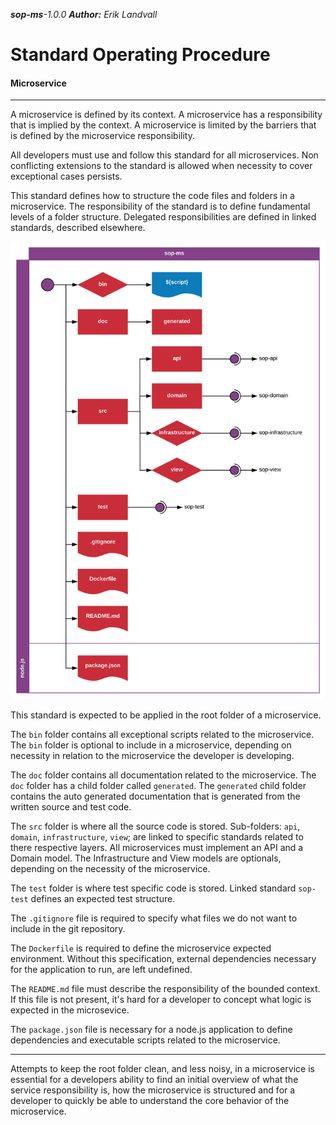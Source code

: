 _**sop-ms**-1.0.0_
_**Author:** Erik Landvall_
# Standard Operating Procedure
#### Microservice
---

A microservice is defined by its context. A microservice has a responsibility that is implied by the context. A microservice is limited by the barriers that is defined by the microservice responsibility.

All developers must use and follow this standard for all microservices. Non conflicting extensions to the standard is allowed when necessity to cover exceptional cases persists.

This standard defines how to structure the code files and folders in a microservice. The responsibility of the standard is to define fundamental levels of a folder structure. Delegated responsibilities are defined in linked standards, described elsewhere.

![Microservice diagram](diagram/sop-ms.svg)

This standard is expected to be applied in the root folder of a microservice.

The `bin` folder contains all exceptional scripts related to the microservice. The `bin` folder is optional to include in a microservice, depending on necessity in relation to the microservice the developer is developing.

The `doc` folder contains all documentation related to the microservice. The `doc` folder has a child folder called `generated`. The `generated` child folder contains the auto generated documentation that is generated from the written source and test code.

The `src` folder is where all the source code is stored. Sub-folders: `api`, `domain`, `infrastructure`, `view`; are linked to specific standards related to there respective layers. All microservices must implement an API and a Domain model. The Infrastructure and View models are optionals, depending on the necessity of the microservice.

The `test` folder is where test specific code is stored. Linked standard `sop-test` defines an expected test structure.

The `.gitignore` file is required to specify what files we do not want to include in the git repository.

The `Dockerfile` is required to define the microservice expected environment. Without this specification, external dependencies necessary for the application to run, are left undefined.

The `README.md` file must describe the responsibility of the bounded context. If this file is not present, it's hard for a developer to concept what logic is expected in the microsevice.

The `package.json` file is necessary for a node.js application to define dependencies and executable scripts related to the microservice.

---

Attempts to keep the root folder clean, and less noisy, in a microservice is essential for a developers ability to find an initial overview of what the service responsibility is, how the microservice is structured and for a developer to quickly be able to understand the core behavior of the microservice.
